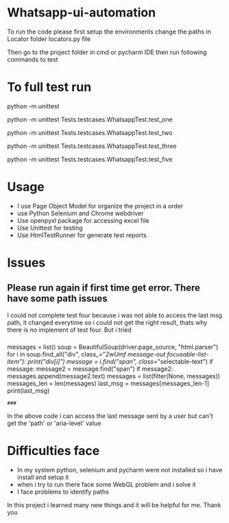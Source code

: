 # Whatsapp-ui-automation

To run the code please first setup the environments
 change the paths in Locator folder locators.py file
 
Then go to the project folder in cmd or pycharm IDE then run following commands to test

# To full test run 
python -m unittest

python -m unittest Tests.testcases.WhatsappTest.test_one

python -m unittest Tests.testcases.WhatsappTest.test_two

python -m unittest Tests.testcases.WhatsappTest.test_three

python -m unittest Tests.testcases.WhatsappTest.test_five

# Usage
 * I use Page Object Model for organize the project in a order
 * use Python Selenium and Chrome webdriver
 * Use openpyxl package for accessing excel file
 * Use Unittest for testing
 * Use HtmlTestRunner for generate test reports

# Issues 
 ## Please run again if first time get error. There have some path issues
 I could not complete test four because i was not able to access the last msg path,
 it changed everytime so i could not get the right result, thats why there is no implement of test four. But i tried
   
   ###
   
   messages = list()
    soup = BeautifulSoup(driver.page_source, "html.parser")
    for i in soup.find_all("div", class_="_2wUmf message-out focusable-list-item"):
        print("div[i]")
        message = i.find("span", class_="selectable-text")
        if message:
            message2 = message.find("span")
            if message2:
                messages.append(message2.text)
    messages = list(filter(None, messages))
    messages_len = len(messages)
    last_msg = messages[messages_len-1]
    print(last_msg)
    
    ###
    
 In the above code i can access the last message sent by a user but can't get the 'path' or 'aria-level' value
 
# Difficulties face
  * In my system python, selenium and pycharm were not installed so i have install and setup it
  * when i try to run there face some WebGL problem and i solve it
  * I face problems to identify paths
  
In this project i learned many new things and it will be helpful for me. Thank you
